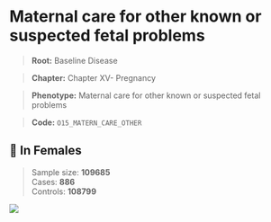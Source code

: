 # Maternal care for other known or suspected fetal problems

> **Root:** Baseline Disease  

> **Chapter:** Chapter XV- Pregnancy  

> **Phenotype:** Maternal care for other known or suspected fetal problems  

> **Code:** `O15_MATERN_CARE_OTHER`

## 👩 In Females  
> Sample size: **109685**  
> Cases: **886**  
> Controls: **108799**
<img src="/Disease/Figures/ALL/Baseline/O15_MATERN_CARE_OTHER.png"/>
<CsvTable src="/Disease/Data/ALL/Baseline/LG_O15_MATERN_CARE_OTHER.csv" label="🔍 View full results" />
